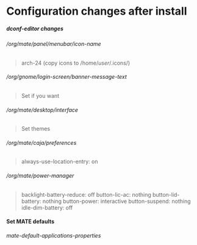 # Configuration changes after install

##### dconf-editor changes
###### /org/mate/panel/menubar/icon-name
> arch-24 (copy icons to /home/*user*/.icons/)

###### /org/gnome/login-screen/banner-message-text
> Set if you want

###### /org/mate/desktop/interface
> Set themes

###### /org/mate/caja/preferences
> always-use-location-entry: on

###### /org/mate/power-manager
> backlight-battery-reduce: off
> button-lic-ac: nothing
> button-lid-battery: nothing
> button-power: interactive
> button-suspend: nothing
> idle-dim-battery: off

#### Set MATE defaults
###### mate-default-applications-properties
